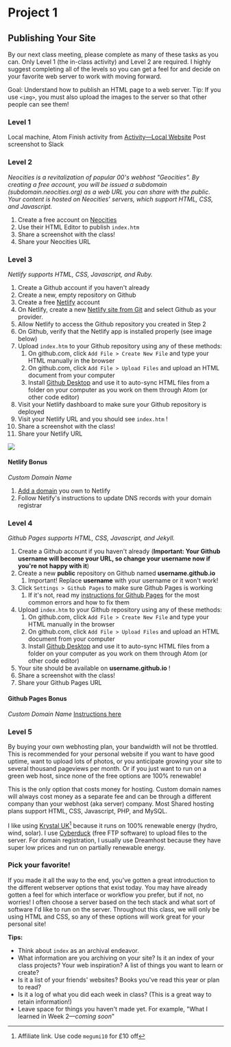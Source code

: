 # Project 1
## Publishing Your Site
By our next class meeting, please complete as many of these tasks as you can. Only Level 1 (the in-class activity) and Level 2 are required. I highly suggest completing all of the levels so you can get a feel for and decide on your favorite web server to work with moving forward.

Goal: Understand how to publish an HTML page to a web server.
Tip: If you use `<img>`, you must also upload the images to the server so that other people can see them!

### Level 1
Local machine, Atom
Finish activity from [Activity—Local Website](Activity—Local%20Website.md)
Post screenshot to Slack

### Level 2
*Neocities is a revitalization of popular 00's webhost "Geocities". By creating a free account, you will be issued a subdomain (subdomain.neocities.org) as a web URL you can share with the public. Your content is hosted on Neocities' servers, which support HTML, CSS, and Javascript.*
1. Create a free account on [Neocities](https://neocities.org/)
2. Use their HTML Editor to publish `index.htm`
3. Share a screenshot with the class!
4. Share your Neocities URL

### Level 3
*Netlify supports HTML, CSS, Javascript, and Ruby.*
1. Create a Github account if you haven't already
2. Create a new, empty repository on Github
3. Create a free [Netlify](https://www.netlify.com/pricing/) account
4. On Netlify, create a new [Netlify site from Git](https://docs.netlify.com/configure-builds/repo-permissions-linking/) and select Github as your provider.
6. Allow Netlify to access the Github repository you created in Step 2
7. On Github, verify that the Netlify app is installed properly (see image below)
8. Upload `index.htm` to your Github repository using any of these methods:
	1. On github.com, click `Add File > Create New File` and type your HTML manually in the browser
	2. On github.com, click `Add File > Upload Files` and upload an HTML document from your computer
	3. Install [Github Desktop](https://desktop.github.com/) and use it to auto-sync HTML files from a folder on your computer as you work on them through Atom (or other code editor)
9. Visit your Netlify dashboard to make sure your Github repository is deployed
10. Visit your Netlify URL and you should see `index.htm` !
11. Share a screenshot with the class!
12. Share your Netlify URL

![](Screen%20Shot%202021-08-14%20at%206.05.41%20PM.png)

#### Netlify Bonus
*Custom Domain Name*
1. [Add a domain](https://docs.netlify.com/domains-https/netlify-dns/#add-a-domain) you own to Netlify
2. Follow Netify's instructions to update DNS records with your domain registrar

### Level 4
*Github Pages supports HTML, CSS, Javascript, and Jekyll.*
1. Create a Github account if you haven't already (**Important: Your Github username will become your URL, so change your username now if you're not happy with it**)
2. Create a new **public** repository on Github named **username.github.io**
	1. Important! Replace **username** with your username or it won't work!
3. Click `Settings > Github Pages` to make sure Github Pages is working
	1. If it's not, read my [instructions for Github Pages](https://github.com/coding-for-designers/ICD-Course-Reader/blob/main/Tutorials/Github%20Deployment.md) for the most common errors and how to fix them
4. Upload `index.htm` to your Github repository using any of these methods:
	1. On github.com, click `Add File > Create New File` and type your HTML manually in the browser
	2. On github.com, click `Add File > Upload Files` and upload an HTML document from your computer
	3. Install [Github Desktop](https://desktop.github.com/) and use it to auto-sync HTML files from a folder on your computer as you work on them through Atom (or other code editor)
5. Your site should be available on **username.github.io** !
11. Share a screenshot with the class!
12. Share your Github Pages URL

#### Github Pages Bonus
*Custom Domain Name*
[Instructions here](https://docs.github.com/en/pages/configuring-a-custom-domain-for-your-github-pages-site/managing-a-custom-domain-for-your-github-pages-site)

### Level 5
By buying your own webhosting plan, your bandwidth will not be throttled. This is recommended for your personal website if you want to have good uptime, want to upload lots of photos, or you anticipate growing your site to several thousand pageviews per month. Or if you just want to run on a green web host, since none of the free options are 100% renewable!

This is the only option that costs money for hosting. Custom domain names will always cost money as a separate fee and can be through a different company than your webhost (aka server) company. Most Shared hosting plans support HTML, CSS, Javascript, PHP, and MySQL.

I like using [Krystal UK](https://affiliate.k.io/go/QTbUFQzLFL)[^1] because it runs on 100% renewable energy (hydro, wind, solar). I use [Cyberduck](https://cyberduck.io/) (free FTP software) to upload files to the server. For domain registration, I usually use Dreamhost because they have super low prices and run on partially renewable energy.

[^1]: Affiliate link. Use code `megumi10` for £10 off

### Pick your favorite!
If you made it all the way to the end, you've gotten a great introduction to the different webserver options that exist today. You may have already gotten a feel for which interface or workflow you prefer, but if not, no worries! I often choose a server based on the tech stack and what sort of software I'd like to run on the server. Throughout this class, we will only be using HTML and CSS, so any of these options will work great for your personal site!

**Tips:**
- Think about `index` as an archival endeavor.
- What information are you archiving on your site? Is it an index of your class projects? Your web inspiration? A list of things you want to learn or create?
- Is it a list of your friends' websites? Books you've read this year or plan to read?
- Is it a log of what you did each week in class? (This is a great way to retain information!)
- Leave space for things you haven't made yet. For example, "What I learned in Week 2—_coming soon_"